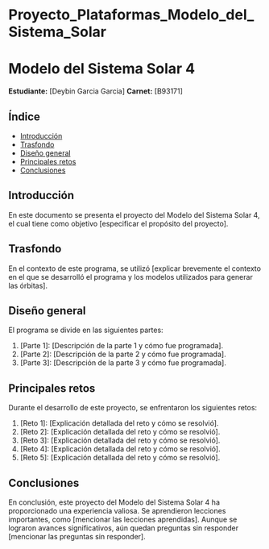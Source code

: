 # Proyecto_Plataformas_Modelo_del_Sistema_Solar
# Modelo del Sistema Solar 4

**Estudiante:** [Deybin Garcia Garcia]
**Carnet:** [B93171]

## Índice
- [Introducción](#introducción)
- [Trasfondo](#trasfondo)
- [Diseño general](#diseño-general)
- [Principales retos](#principales-retos)
- [Conclusiones](#conclusiones)

## Introducción
En este documento se presenta el proyecto del Modelo del Sistema Solar 4, el cual tiene como objetivo [especificar el propósito del proyecto].

## Trasfondo
En el contexto de este programa, se utilizó [explicar brevemente el contexto en el que se desarrolló el programa y los modelos utilizados para generar las órbitas].

## Diseño general
El programa se divide en las siguientes partes:

1. [Parte 1]: [Descripción de la parte 1 y cómo fue programada].
2. [Parte 2]: [Descripción de la parte 2 y cómo fue programada].
3. [Parte 3]: [Descripción de la parte 3 y cómo fue programada].

## Principales retos
Durante el desarrollo de este proyecto, se enfrentaron los siguientes retos:

1. [Reto 1]: [Explicación detallada del reto y cómo se resolvió].
2. [Reto 2]: [Explicación detallada del reto y cómo se resolvió].
3. [Reto 3]: [Explicación detallada del reto y cómo se resolvió].
4. [Reto 4]: [Explicación detallada del reto y cómo se resolvió].
5. [Reto 5]: [Explicación detallada del reto y cómo se resolvió].

## Conclusiones
En conclusión, este proyecto del Modelo del Sistema Solar 4 ha proporcionado una experiencia valiosa. Se aprendieron lecciones importantes, como [mencionar las lecciones aprendidas]. Aunque se lograron avances significativos, aún quedan preguntas sin responder [mencionar las preguntas sin responder].
